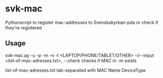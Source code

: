 # svk-mac
Pythonscript to register mac-addresses to Svenskakyrkan-pda or check if they're registered

## Usage
svk-mac.py -u <username> -p <password> -m <mac-address> -n <name> -t <LAPTOP/PHONE/TABLET/OTHER> -i/--input <list-of-mac-adresses.txt>, --check checks if MAC in -m exists
  
list-of-mac-adresses.txt tab-separated with MAC Name DeviceType 
